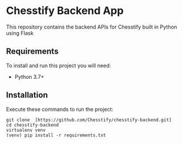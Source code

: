**Chesstify Backend App**
===

This repository contains the backend APIs for Chesstify built in Python using Flask

**Requirements**
---
To install and run this project you will need:
-   Python 3.7+

**Installation**
---
Execute these commands to run the project:

	git clone  [https://github.com/Chesstify/chesstify-backend.git]
	cd chesstify-backend 
	virtualenv venv
	(venv) pip install -r requirements.txt